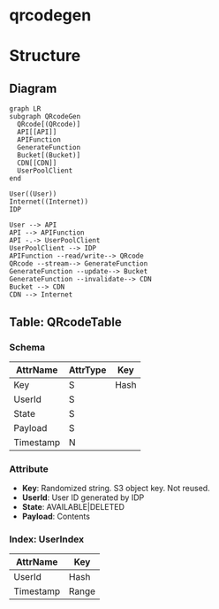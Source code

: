 # qrcodegen

# Structure

## Diagram
```mermaid
graph LR
subgraph QRcodeGen
  QRcode[(QRcode)]
  API[[API]]
  APIFunction
  GenerateFunction
  Bucket[(Bucket)]
  CDN[[CDN]]
  UserPoolClient
end

User((User))
Internet((Internet))
IDP

User --> API
API --> APIFunction
API -.-> UserPoolClient
UserPoolClient --> IDP
APIFunction --read/write--> QRcode
QRcode --stream--> GenerateFunction
GenerateFunction --update--> Bucket
GenerateFunction --invalidate--> CDN
Bucket --> CDN
CDN --> Internet
```

## Table: QRcodeTable
### Schema
|AttrName |AttrType|Key  |
|---------|--------|-----|
|Key      |S       |Hash |
|UserId   |S       |     |
|State    |S       |     |
|Payload  |S       |     |
|Timestamp|N       |     |

### Attribute
* **Key**: Randomized string. S3 object key. Not reused.
* **UserId**: User ID generated by IDP
* **State**: AVAILABLE|DELETED
* **Payload**: Contents

### Index: UserIndex
|AttrName |Key  |
|---------|-----|
|UserId   |Hash |
|Timestamp|Range|
